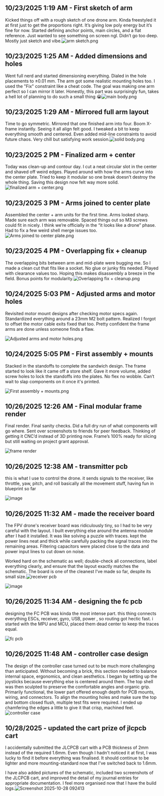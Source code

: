 <!--
  ===================    !!READ THIS NOTICE!!   ====================
  DO NOT edit this file manually. Your changes WILL BE OVERWRITTEN!
  This journal is auto generated and updated by Hack Club Blueprint.
  To edit this file, please edit your journal entries on Blueprint.
  ==================================================================
-->

## 10/23/2025 1:19 AM - First sketch of arm  

Kicked things off with a rough sketch of one drone arm. Kinda freestyled it at first just to get the proportions right. It’s giving low poly energy but it’s fine for now. Started defining anchor points, main circles, and a flat reference. Just wanted to see something on screen ngl. Didn’t go too deep. Mostly just sketch and vibe.![arm sketch.png](https://blueprint.hackclub.com/user-attachments/blobs/proxy/eyJfcmFpbHMiOnsiZGF0YSI6NDUyOCwicHVyIjoiYmxvYl9pZCJ9fQ==--99f9c3b63da9ac1db6c1b56b4e3256095ffb778f/arm%20sketch.png)
  

## 10/23/2025 1:25 AM - Added dimensions and holes  

Went full nerd and started dimensioning everything. Dialed in the hole placements to ±0.01 mm. The arm got some realistic mounting holes too. I used the "Fix" constraint like a cheat code. The goal was making one arm perfect so I can mirror it later. Honestly, this part was surprisingly fun, takes a hell lot of planning to do such a small thing :sob:![main body.png](https://blueprint.hackclub.com/user-attachments/blobs/proxy/eyJfcmFpbHMiOnsiZGF0YSI6NDUyOSwicHVyIjoiYmxvYl9pZCJ9fQ==--35deb0117c12c3a0e720f48bfd6780d0f252f884/main%20body.png)
  

## 10/23/2025 1:29 AM - Mirrored full arm layout  

Time to go symmetric. Mirrored that one finished arm into four. Boom X-frame instantly. Seeing it all align felt good. I tweaked a bit to keep everything smooth and centered. Even added mid-line constraints to avoid future chaos. Very chill but satisfying work session.![solid body.png](https://blueprint.hackclub.com/user-attachments/blobs/proxy/eyJfcmFpbHMiOnsiZGF0YSI6NDUzMCwicHVyIjoiYmxvYl9pZCJ9fQ==--3dd8e8cbebad5fb5428b2e01e5eda29b88e3d6f0/solid%20body.png)
  

## 10/23/2025 2 PM - Finalized arm + center  

Today was clean-up and contour day. I cut a neat circular slot in the center and shaved off weird edges. Played around with how the arms curve into the center plate. Tried to keep it modular so one break doesn’t destroy the whole thing. Saving this design now felt way more solid.![finalized arm + center.png](https://blueprint.hackclub.com/user-attachments/blobs/proxy/eyJfcmFpbHMiOnsiZGF0YSI6NDY4NywicHVyIjoiYmxvYl9pZCJ9fQ==--c54db014ad30530477ad43c5b78689734c8a51b7/finalized%20arm%20%2B%20center.png)
  

## 10/23/2025 3 PM - Arms joined to center plate  

Assembled the center + arm units for the first time. Arms looked sharp. Made sure each arm was removable. Spaced things out so M3 screws could fit in nicely. I think we’re officially in the “it looks like a drone” phase. Had to fix a few weird shell merge issues too.![Arms joined to center plate.png](https://blueprint.hackclub.com/user-attachments/blobs/proxy/eyJfcmFpbHMiOnsiZGF0YSI6NDcxMywicHVyIjoiYmxvYl9pZCJ9fQ==--00c241e5a05f78c896c0f21f86a0736816f30c20/Arms%20joined%20to%20center%20plate.png)
  

## 10/23/2025 4 PM - Overlapping fix + cleanup  

The overlapping bits between arm and mid-plate were bugging me. So I made a clean cut that fits like a socket. No glue or junky fits needed. Played with clearance values too. Hoping this makes disassembly a breeze in the field. Bonus points for modularity.![Overlapping fix + cleanup.png](https://blueprint.hackclub.com/user-attachments/blobs/proxy/eyJfcmFpbHMiOnsiZGF0YSI6NDcxNSwicHVyIjoiYmxvYl9pZCJ9fQ==--db98be0b630cfcb559df3bad6cd9988fcedfde4f/Overlapping%20fix%20%2B%20cleanup.png)
  

## 10/24/2025 5:03 PM - Adjusted arms and motor holes  

Revisited motor mount designs after checking motor specs again. Standardized everything around a 23mm M2 bolt pattern. Realized I forgot to offset the motor cable exits fixed that too. Pretty confident the frame arms are done unless someone finds a flaw.

![Adjusted arms and motor holes.png](https://blueprint.hackclub.com/user-attachments/blobs/proxy/eyJfcmFpbHMiOnsiZGF0YSI6NTA3MSwicHVyIjoiYmxvYl9pZCJ9fQ==--8e452194b2639eb2caf4bcfb81503ef50d815d6e/Adjusted%20arms%20and%20motor%20holes.png)
  

## 10/24/2025 5:05 PM - First assembly + mounts  

Stacked in the standoffs to complete the sandwich design. The frame started to look like it came off a store shelf. Gave it more volume, added screw holes to lock the standoffs into the plates. No flex no wobble. Can’t wait to slap components on it once it's printed.

![First assembly + mounts.png](https://blueprint.hackclub.com/user-attachments/blobs/proxy/eyJfcmFpbHMiOnsiZGF0YSI6NTA3MiwicHVyIjoiYmxvYl9pZCJ9fQ==--5f3974a34fc112aaa4637c25610e8b32d2fbddc4/First%20assembly%20%2B%20mounts.png)
  

## 10/26/2025 12:26 AM - Final modular frame render  

Final render. Final sanity checks. Did a full dry run of what components will go where. Sent over screenshots to friends for peer feedback. Thinking of getting it CNC’d instead of 3D printing now. Frame’s 100% ready for slicing but still waiting on project grant approval.

![frame render](https://blueprint.hackclub.com/user-attachments/blobs/proxy/eyJfcmFpbHMiOnsiZGF0YSI6NTUwOSwicHVyIjoiYmxvYl9pZCJ9fQ==--011ceaa9859cf95e518b4719877c22a3d8fb0dce/frame%20render.png)
  

## 10/26/2025 12:38 AM - transmitter pcb  

this is what I use to control the drone. it sends signals to the receiver, like throttle, yaw, pitch, and roll basically all the movement stuff, having fun in blueprint so far

![image](https://blueprint.hackclub.com/user-attachments/blobs/proxy/eyJfcmFpbHMiOnsiZGF0YSI6NTUxMSwicHVyIjoiYmxvYl9pZCJ9fQ==--b74355579b25efe27b8cf385b1659c5bd3f7301b/image.png)
  

## 10/26/2025 11:32 AM - made the receiver board  

The FPV drone's receiver board was ridiculously tiny, so I had to be very careful with the layout. I built everything else around the antenna module after I had it installed. It was like solving a puzzle with traces. kept the power lines neat and thick while carefully packing the signal traces into the remaining areas. Filtering capacitors were placed close to the data and power input lines to cut down on noise.

Worked hard on the schematic as well; double-check all connections, label everything clearly, and ensure that the layout exactly matches the schematic. The board is one of the cleanest I've made so far, despite its small size.![receiver pcb](https://blueprint.hackclub.com/user-attachments/blobs/proxy/eyJfcmFpbHMiOnsiZGF0YSI6NTYzNCwicHVyIjoiYmxvYl9pZCJ9fQ==--5955f25ed93aa0a03996b932b42ddd0153462b8f/receiver%20pcb.png)

![image](https://blueprint.hackclub.com/user-attachments/blobs/proxy/eyJfcmFpbHMiOnsiZGF0YSI6NjEzNSwicHVyIjoiYmxvYl9pZCJ9fQ==--c89a78b2048a3ab3843b0aa24425ee3c1f512926/image.png)

  

## 10/26/2025 11:34 AM - designing the fc pcb  

designing the FC PCB was kinda the most intense part. this thing connects everything ESCs, receiver, gyro, USB, power , so routing got hectic fast. i started with the MPU and MCU, placed them dead center to keep the traces equal.

![fc pcb](https://blueprint.hackclub.com/user-attachments/blobs/proxy/eyJfcmFpbHMiOnsiZGF0YSI6NTYzNSwicHVyIjoiYmxvYl9pZCJ9fQ==--749d472d764ba0dd80634fa280a9a9eecc8845c3/fc%20pcb.png)
  

## 10/26/2025 11:48 AM - controller case design  

The design of the controller case turned out to be much more challenging than anticipated.  Without becoming a brick, this section needed to balance internal space, ergonomics, and clean aesthetics.  I began by setting up the joysticks because everything else is centered around them.  The top shell was then sculpted to preserve the comfortable angles and organic grip.  Primarily functional, the lower part offered enough depth for PCB mounts, wiring, and connectors.  To align the mounting holes and make sure the top and bottom closed flush, multiple test fits were required.  I ended up chamfering the edges a little to give it that crisp, machined feel.![controller case](https://blueprint.hackclub.com/user-attachments/blobs/proxy/eyJfcmFpbHMiOnsiZGF0YSI6NTYzOCwicHVyIjoiYmxvYl9pZCJ9fQ==--dadbf3c551375d4c4b08e963ed6335f4471d1795/controller%20case.png)
  

## 10/28/2025 - updated the cart prize of jlcpcb cart  

I accidentally submitted the JLCPCB cart with a PCB thickness of 2mm instead of the required 1.6mm. Even though I hadn't noticed it at first, I was lucky to find it before everything was finalised. It should continue to be lighter and more mounting-standard now that I've switched back to 1.6mm.

I have also added pictures of the schematic, included two screenshots of the JLCPCB cart, and improved the detail of my journal entries for appropriate documentation. I feel more organised now that I have the build logs.![Screenshot 2025-10-28 092413](https://blueprint.hackclub.com/user-attachments/blobs/proxy/eyJfcmFpbHMiOnsiZGF0YSI6NjEzNCwicHVyIjoiYmxvYl9pZCJ9fQ==--82b4a199774b66dac705d66e8da37728a4390448/Screenshot%202025-10-28%20092413.png)

  

